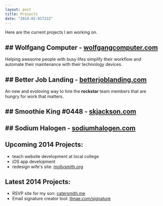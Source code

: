 ```yaml
---
layout: post
title: Projects
date: "2014-02-01T22Z"
---
```


Here are the current projects I am working on.

## ## Wolfgang Computer - [wolfgangcomputer.com](https://wolfgangcomputer.com)

Helping awesome people with busy lifes simplify their workflow and automate their maintenance with their technology devices.

## ## Better Job Landing - [betterjoblanding.com](https://betterjoblanding.com)

An new and evoloving way to hire the **rockstar** team members that are hungry for work that matters.

## ## Smoothie King #0448 - [skjackson.com](https://skjackson.com)

## ## Sodium Halogen - [sodiumhalogen.com](https://sodiumhalogen.com)

## Upcoming 2014 Projects:

- teach website development at local college
- iOS app development
- redesign wife's site: [mollysmith.org](https://mollysmith.org)

## Latest 2014 Projects:

- RSVP site for my son: [catersmith.me](https://catersmith.me)
- Email signature creator tool: [tlmae.com/signature](https://tlmae.com/signature)

